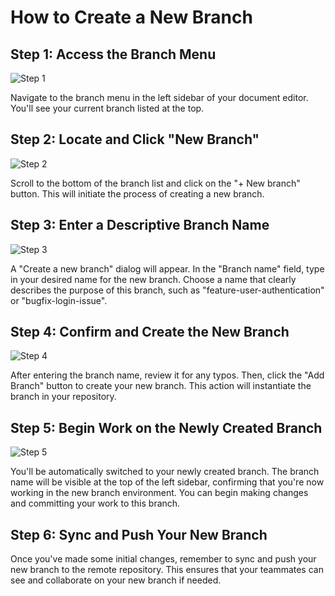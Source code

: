 # How to Create a New Branch

## Step 1: Access the Branch Menu
![Step 1](/img/create_a_new_branch/step_1.png)

Navigate to the branch menu in the left sidebar of your document editor. You'll see your current branch listed at the top.

## Step 2: Locate and Click "New Branch"
![Step 2](/img/create_a_new_branch/step_2.png)

Scroll to the bottom of the branch list and click on the "+ New branch" button. This will initiate the process of creating a new branch.

## Step 3: Enter a Descriptive Branch Name
![Step 3](/img/create_a_new_branch/step_3.png)

A "Create a new branch" dialog will appear. In the "Branch name" field, type in your desired name for the new branch. Choose a name that clearly describes the purpose of this branch, such as "feature-user-authentication" or "bugfix-login-issue".

## Step 4: Confirm and Create the New Branch
![Step 4](/img/create_a_new_branch/step_4.png)

After entering the branch name, review it for any typos. Then, click the "Add Branch" button to create your new branch. This action will instantiate the branch in your repository.

## Step 5: Begin Work on the Newly Created Branch
![Step 5](/img/create_a_new_branch/step_5.png)

You'll be automatically switched to your newly created branch. The branch name will be visible at the top of the left sidebar, confirming that you're now working in the new branch environment. You can begin making changes and committing your work to this branch.

## Step 6: Sync and Push Your New Branch
Once you've made some initial changes, remember to sync and push your new branch to the remote repository. This ensures that your teammates can see and collaborate on your new branch if needed.